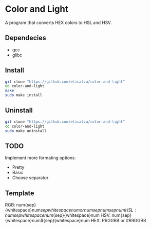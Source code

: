 # Color and Light
A program that converts HEX colors to HSL and HSV.

## Dependecies
- gcc
- glibc

## Install
```sh
git clone "https://github.com/elicatza/color-and-light"
cd color-and-light
make
sudo make install
```

## Uninstall
```sh
git clone "https://github.com/elicatza/color-and-light"
cd color-and-light
sudo make uninstall
```

## TODO
Implement more formating options:
- Pretty
- Basic
- Choose separator

## Template
RGB: num{sep}{whitespace}num${sep}{whitespace}num or num{sep}num{sep}num
HSL: num{sep}{whitespace}num${sep}{whitespace}num
HSV: num{sep}{whitespace}num${sep}{whitespace}num
HEX: RRGGBB or #RRGGBB
